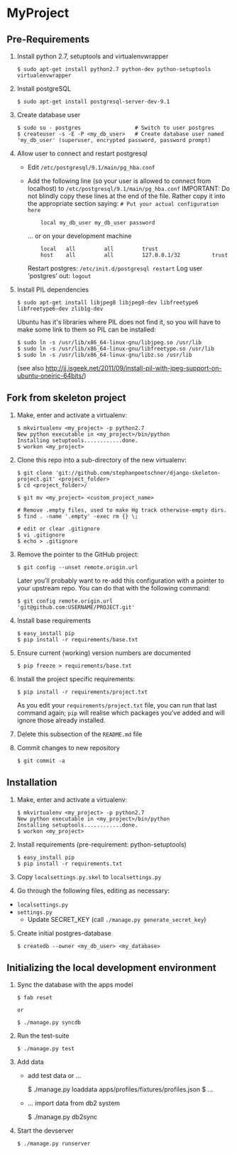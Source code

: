 # MyProject

## Pre-Requirements

1.  Install python 2.7, setuptools and virtualenvwrapper

        $ sudo apt-get install python2.7 python-dev python-setuptools virtualenvwrapper

2.  Install postgreSQL

        $ sudo apt-get install postgresql-server-dev-9.1

3.  Create database user

        $ sudo su - postgres                 # Switch to user postgres
        $ createuser -s -E -P <my_db_user>   # Create database user named 'my_db_user' (superuser, encrypted password, password prompt)

4.  Allow user to connect and restart postgresql
    * Edit `/etc/postgresql/9.1/main/pg_hba.conf`
    * Add the following line (so your user is allowed to connect from localhost) to `/etc/postgresql/9.1/main/pg_hba.conf`
      IMPORTANT: Do not blindly copy these lines at the end of the file. Rather copy it into the appropriate section saying: `# Put your actual configuration here`

              local my_db_user my_db_user password

      … or on your development machine

              local   all         all         trust
              host    all         all         127.0.0.1/32          trust

      Restart postgres: `/etc/init.d/postgresql restart`
      Log user 'postgres' out: `logout`

5.  Install PIL dependencies

        $ sudo apt-get install libjpeg8 libjpeg8-dev libfreetype6 libfreetype6-dev zlib1g-dev


    Ubuntu has it's libraries where PIL does not find it, so you will have to make some link to them so PIL can be installed:

        $ sudo ln -s /usr/lib/x86_64-linux-gnu/libjpeg.so /usr/lib
        $ sudo ln -s /usr/lib/x86_64-linux-gnu/libfreetype.so /usr/lib
        $ sudo ln -s /usr/lib/x86_64-linux-gnu/libz.so /usr/lib

    (see also http://jj.isgeek.net/2011/09/install-pil-with-jpeg-support-on-ubuntu-oneiric-64bits/)


## Fork from skeleton project

1.  Make, enter and activate a virtualenv:

        $ mkvirtualenv <my_project> -p python2.7
        New python executable in <my_project>/bin/python
        Installing setuptools............done.
        $ workon <my_project>

2.  Clone this repo into a sub-directory of the new virtualenv:

        $ git clone 'git://github.com/stephanpoetschner/django-skeleton-project.git' <project_folder>
        $ cd <project_folder>/

        $ git mv <my_project> <custom_project_name>

        # Remove .empty files, used to make Hg track otherwise-empty dirs.
        $ find . -name '.empty' -exec rm {} \;

        # edit or clear .gitignore
        $ vi .gitignore
        $ echo > .gitignore

3.  Remove the pointer to the GitHub project:

        $ git config --unset remote.origin.url

    Later you’ll probably want to re-add this configuration with a pointer to
    your upstream repo. You can do that with the following command:

        $ git config remote.origin.url 'git@github.com:USERNAME/PROJECT.git'

4.  Install base requirements

        $ easy_install pip
        $ pip install -r requirements/base.txt

5.  Ensure current (working) version numbers are documented

        $ pip freeze > requirements/base.txt

6.  Install the project specific requirements:

        $ pip install -r requirements/project.txt

    As you edit your `requirements/project.txt` file, you can run that last command again;
    `pip` will realise which packages you’ve added and will ignore those already
    installed.

6.  Delete this subsection of the `README.md` file

7.  Commit changes to new repository

        $ git commit -a


## Installation

1.  Make, enter and activate a virtualenv:

        $ mkvirtualenv <my_project> -p python2.7
        New python executable in <my_project>/bin/python
        Installing setuptools............done.
        $ workon <my_project>

2.  Install requirements (pre-requirement: python-setuptools)

        $ easy_install pip
        $ pip install -r requirements.txt

3.  Copy `localsettings.py.skel` to `localsettings.py`

4.  Go through the following files, editing as necessary:

   * `localsettings.py`
   * `settings.py`
     * Update SECRET_KEY (call `./manage.py generate_secret_key`)

5.  Create initial postgres-database

        $ createdb --owner <my_db_user> <my_database>


## Initializing the local development environment

1.  Sync the database with the apps model

        $ fab reset

        or

        $ ./manage.py syncdb

2.  Run the test-suite

        $ ./manage.py test

3.  Add data

    * add test data or …

        $ ./manage.py loaddata apps/profiles/fixtures/profiles.json
        $ …

    * … import data from db2 system

        $ ./manage.py db2sync

4.  Start the devserver

        $ ./manage.py runserver

